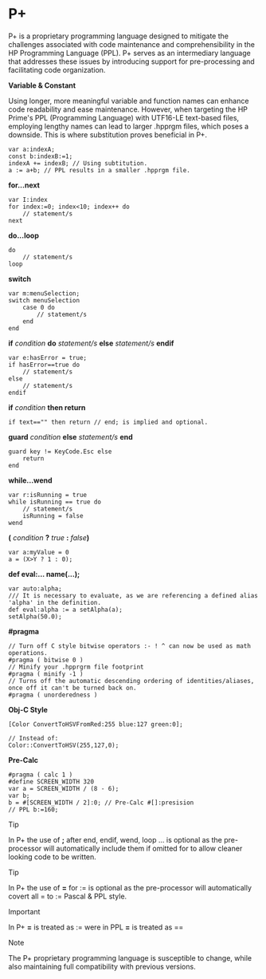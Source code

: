 # P+
P+ is a proprietary programming language designed to mitigate the challenges associated with code maintenance and comprehensibility in the HP Programming Language (PPL). P+ serves as an intermediary language that addresses these issues by introducing support for pre-processing and facilitating code organization.

**Variable & Constant**

Using longer, more meaningful variable and function names can enhance code readability and ease maintenance. However, when targeting the HP Prime's PPL (Programming Language) with UTF16-LE text-based files, employing lengthy names can lead to larger .hpprgm files, which poses a downside. This is where substitution proves beneficial in P+.
```
var a:indexA;
const b:indexB:=1;
indexA += indexB; // Using subtitution.
a := a+b; // PPL results in a smaller .hpprgm file.
```
**for...next**
```
var I:index
for index:=0; index<10; index++ do
    // statement/s
next
```
**do...loop**
```
do
    // statement/s
loop
```
**switch**
```
var m:menuSelection;
switch menuSelection
    case 0 do
        // statement/s
    end
end
```
**if** _condition_ **do** _statement/s_ **else** _statement/s_ **endif**
```
var e:hasError = true;
if hasError==true do
    // statement/s
else
    // statement/s
endif
```
**if** _condition_ **then return**
```
if text=="" then return // end; is implied and optional.
```
**guard** _condition_ **else** _statement/s_ **end**
```
guard key != KeyCode.Esc else
    return
end
```
**while...wend**
```
var r:isRunning = true
while isRunning == true do
    // statement/s
    isRunning = false
wend
```
**(** _condition_ **?** _true_ **:** _false_**)**
```
var a:myValue = 0
a = (X>Y ? 1 : 0);
```
**def eval:... name(...);**
```
var auto:alpha;
/// It is necessary to evaluate, as we are referencing a defined alias 'alpha' in the definition.
def eval:alpha := a setAlpha(a);
setAlpha(50.0);
```
**#pragma**
```
// Turn off C style bitwise operators :- ! ^ can now be used as math operations.
#pragma ( bitwise 0 )
// Minify your .hpprgrm file footprint
#pragma ( minify -1 )
// Turns off the automatic descending ordering of identities/aliases, once off it can't be turned back on.
#pragma ( unorderedness )
```
**Obj-C Style**
```
[Color ConvertToHSVFromRed:255 blue:127 green:0];

// Instead of:
Color::ConvertToHSV(255,127,0);
```
**Pre-Calc**
```
#pragma ( calc 1 )
#define SCREEN_WIDTH 320
var a = SCREEN_WIDTH / (8 - 6);
var b;
b = #[SCREEN_WIDTH / 2]:0; // Pre-Calc #[]:presision
// PPL b:=160;
```
> [!TIP]
In P+ the use of **;** after end, endif, wend, loop ... is optional as the pre-processor will automatically include them if omitted for to allow cleaner looking code to be written.

> [!TIP]
In P+ the use of **=** for := is optional as the pre-processor will automatically covert all = to := Pascal & PPL style.

> [!IMPORTANT]
In P+ **=** is treated as := were in PPL **=** is treated as ==

>[!NOTE]
The P+ proprietary programming language is susceptible to change, while also maintaining full compatibility with previous versions.
